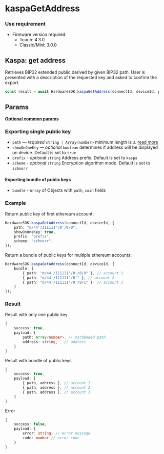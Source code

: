 # kaspaGetAddress

### Use requirement

* Firmware version required
  * Touch: 4.3.0
  * Classic/Mini: 3.0.0

## Kaspa: get address

Retrieves BIP32 extended public derived by given BIP32 path. User is presented with a description of the requested key and asked to confirm the export.

```typescript
const result = await HardwareSDK.kaspaGetAddress(connectId, deviceId, params);
```

## Params

[**Optional common params**](../../common-params.md)

### Exporting single public key

* `path` — _required_ `string | Array<number>` minimum length is `3`. [read more](../../path-params.md)
* `showOnOneKey` — _optional_ `boolean` determines if address will be displayed on device. Default is set to `true`
* `prefix` - _optional_ `string` Address prefix. Default is set to `kaspa`
* `scheme` - _optional_ `string` Encryption algorithm mode. Default is set to `schnorr`



#### Exporting bundle of public keys

* `bundle` - `Array` of Objects with `path`, `coin` fields

### Example

Return public key of first ethereum account:

```typescript
HardwareSDK.kaspaGetAddress(connectId, deviceId, {
    path: "m/44'/111111'/0'/0/0",
    showOnOneKey: true,
    prefix: "prefix",
    scheme: "schnorr",
});
```

Return a bundle of public keys for multiple ethereum accounts:

```typescript
HardwareSDK.kaspaGetAddress(connectId, deviceId, {
    bundle: [
        { path: "m/44'/111111'/0'/0/0" }, // account 1
        { path: "m/44'/111111'/0'" }, // account 2
        { path: "m/44'/111111'/0'/0/1" }  // account 3
    ]
});
```

### Result

Result with only one public key

```typescript
{
    success: true,
    payload: {
        path: Array<number>, // hardended path
        address: string,   // address
    }
}
```

Result with bundle of public keys

```typescript
{
    success: true,
    payload: [
        { path, address }, // account 1
        { path, address }, // account 2
        { path, address }, // account 3
    ]
}
```

Error

```typescript
{
    success: false,
    payload: {
        error: string, // error message
        code: number // error code
    }
}
```
